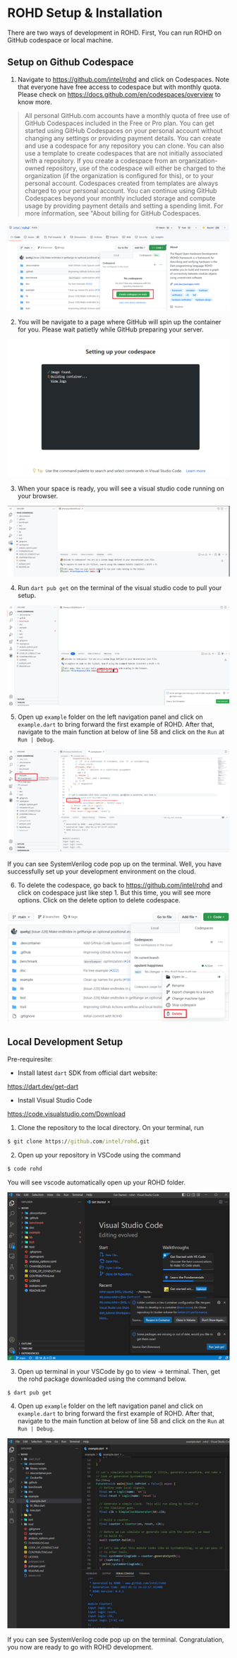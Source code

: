 # ROHD Setup & Installation

There are two ways of development in ROHD. First, You can run ROHD on GitHub codespace or local machine. 


## Setup on Github Codespace

1. Navigate to https://github.com/intel/rohd and click on Codespaces. Note that everyone have free access to codespace but with monthly quota. Please check on  https://docs.github.com/en/codespaces/overview to know more.

> All personal GitHub.com accounts have a monthly quota of free use of GitHub Codespaces included in the Free or Pro plan. You can get started using GitHub Codespaces on your personal account without changing any settings or providing payment details. You can create and use a codespace for any repository you can clone. You can also use a template to create codespaces that are not initially associated with a repository. If you create a codespace from an organization-owned repository, use of the codespace will either be charged to the organization (if the organization is configured for this), or to your personal account. Codespaces created from templates are always charged to your personal account. You can continue using GitHub Codespaces beyond your monthly included storage and compute usage by providing payment details and setting a spending limit. For more information, see "About billing for GitHub Codespaces.

![step 1](assets/CodespaceSetup/step1.PNG)

2. You will be navigate to a page where GitHub will spin up the container for you. Please wait patietly while GitHub preparing your server.

![step 2](assets/CodespaceSetup/step2.PNG)

3. When your space is ready, you will see a visual studio code running on your browser.

![step 3](assets/CodespaceSetup/step3.PNG)

4. Run `dart pub get` on the terminal of the visual studio code to pull your setup.

![step 4](assets/CodespaceSetup/step4.PNG)

5. Open up `example` folder on the left navigation panel and click on `example.dart` to bring forward the first example of ROHD. After that, navigate to the main function at below of line 58 and click on the `Run` at `Run | Debug`.

![step 5](assets/CodespaceSetup/step5.PNG)


If you can see SystemVerilog code pop up on the terminal. Well, you have successfully set up your development environment on the cloud.

6. To delete the codespace, go back to https://github.com/intel/rohd and click on codespace just like step 1. But this time, you will see more options. Click on the delete option to delete codespace.

![step 6](assets/CodespaceSetup/step6.PNG)


## Local Development Setup

Pre-requiresite:

- Install latest `dart` SDK from official dart website: 

https://dart.dev/get-dart

- Install Visual Studio Code

https://code.visualstudio.com/Download

1. Clone the repository to the local directory. On your terminal, run 

```cmd
$ git clone https://github.com/intel/rohd.git
```

2. Open up your repository in VSCode using the command

```cmd
$ code rohd
```

You will see vscode automatically open up your ROHD folder. 

![step 2](assets/localSetup/step2.PNG)

3. Open up terminal in your VSCode by go to view -> terminal. Then, get the rohd package downloaded using the command below.

```cmd
$ dart pub get
```

4. Open up `example` folder on the left navigation panel and click on `example.dart` to bring forward the first example of ROHD. After that, navigate to the main function at below of line 58 and click on the `Run` at `Run | Debug`.

![step 4](assets/localSetup/step4.PNG)

If you can see SystemVerilog code pop up on the terminal. Congratulation, you now are ready to go with ROHD development.
